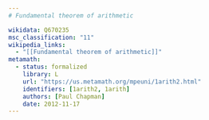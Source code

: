 ```yaml
---
# Fundamental theorem of arithmetic

wikidata: Q670235
msc_classification: "11"
wikipedia_links:
  - "[[Fundamental theorem of arithmetic]]"
metamath:
  - status: formalized
    library: L
    url: "https://us.metamath.org/mpeuni/1arith2.html"
    identifiers: [1arith2, 1arith]
    authors: [Paul Chapman]
    date: 2012-11-17
---
```


